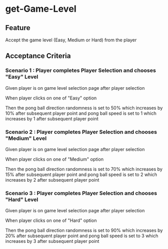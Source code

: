# get-Game-Level

## Feature

Accept the game level (Easy, Medium or Hard) from the player

## Acceptance Criteria

### Scenario 1 : Player completes Player Selection and chooses "Easy" Level

Given player is on game level selection page after player selection

  When player clicks on one of "Easy" option

  Then the pong ball direction randomness is set to 50% which increases
  by 10% after subsequent player point and pong ball speed is set to 1
  which increases by 1 after subsequent player point
  
### Scenario 2 : Player completes Player Selection and chooses "Medium" Level

Given player is on game level selection page after player selection

  When player clicks on one of "Medium" option

  Then the pong ball direction randomness is set to 70% which increases
  by 15% after subsequent player point and pong ball speed is set to 2
  which increases by 2 after subsequent player point
  
### Scenario 3 : Player completes Player Selection and chooses "Hard" Level

Given player is on game level selection page after player selection

  When player clicks on one of "Hard" option

  Then the pong ball direction randomness is set to 90% which increases
  by 20% after subsequent player point and pong ball speed is set to 3
  which increases by 3 after subsequent player point  
